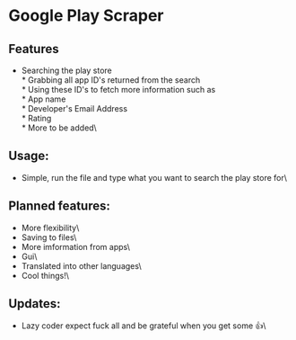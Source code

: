 # Google Play Scraper
## Features
* Searching the play store\
\* Grabbing all app ID's returned from the search\
\* Using these ID's to fetch more information such as\
	\* App name\
	\* Developer's Email Address\
	\* Rating\
	\* More to be added\
## Usage:
* Simple, run the file and type what you want to search the play store for\
## Planned features:
* More flexibility\
* Saving to files\
* More imformation from apps\
* Gui\
* Translated into other languages\
* Cool things\!\
## Updates:
* Lazy coder expect fuck all and be grateful when you get some :+1:\
